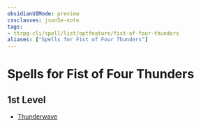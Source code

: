 ```yaml
---
obsidianUIMode: preview
cssclasses: json5e-note
tags:
- ttrpg-cli/spell/list/optfeature/fist-of-four-thunders
aliases: ["Spells for Fist of Four Thunders"]
---
```

# Spells for Fist of Four Thunders

## 1st Level

- [Thunderwave](3-Mechanics/CLI/spells/thunderwave.md "PHB")